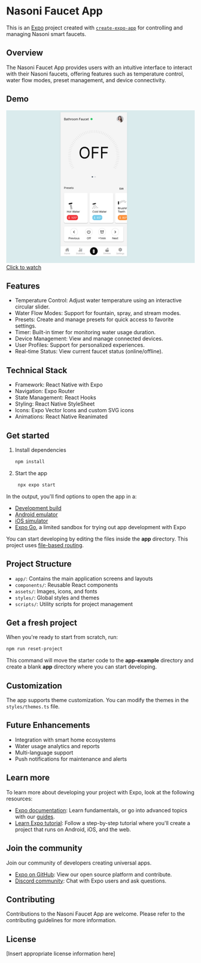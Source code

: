 # Nasoni Faucet App

This is an [Expo](https://expo.dev) project created with [`create-expo-app`](https://www.npmjs.com/package/create-expo-app) for controlling and managing Nasoni smart faucets.

## Overview

The Nasoni Faucet App provides users with an intuitive interface to interact with their Nasoni faucets, offering features such as temperature control, water flow modes, preset management, and device connectivity.

## Demo
[![Nasoni Faucet App Demo](https://github.com/outsidebryce/nasoni/raw/main/dev-walkthrough-placeholder.png)](https://github.com/outsidebryce/nasoni/raw/main/dev-walkthrough.mp4)
[Click to watch](https://github.com/outsidebryce/nasoni/raw/main/dev-walkthrough.mp4)

## Features

- Temperature Control: Adjust water temperature using an interactive circular slider.
- Water Flow Modes: Support for fountain, spray, and stream modes.
- Presets: Create and manage presets for quick access to favorite settings.
- Timer: Built-in timer for monitoring water usage duration.
- Device Management: View and manage connected devices.
- User Profiles: Support for personalized experiences.
- Real-time Status: View current faucet status (online/offline).

## Technical Stack

- Framework: React Native with Expo
- Navigation: Expo Router
- State Management: React Hooks
- Styling: React Native StyleSheet
- Icons: Expo Vector Icons and custom SVG icons
- Animations: React Native Reanimated

## Get started

1. Install dependencies

   ```bash
   npm install
   ```

2. Start the app

   ```bash
    npx expo start
   ```

In the output, you'll find options to open the app in a:

- [Development build](https://docs.expo.dev/develop/development-builds/introduction/)
- [Android emulator](https://docs.expo.dev/workflow/android-studio-emulator/)
- [iOS simulator](https://docs.expo.dev/workflow/ios-simulator/)
- [Expo Go](https://expo.dev/go), a limited sandbox for trying out app development with Expo

You can start developing by editing the files inside the **app** directory. This project uses [file-based routing](https://docs.expo.dev/router/introduction).

## Project Structure

- `app/`: Contains the main application screens and layouts
- `components/`: Reusable React components
- `assets/`: Images, icons, and fonts
- `styles/`: Global styles and themes
- `scripts/`: Utility scripts for project management

## Get a fresh project

When you're ready to start from scratch, run:

```bash
npm run reset-project
```

This command will move the starter code to the **app-example** directory and create a blank **app** directory where you can start developing.

## Customization

The app supports theme customization. You can modify the themes in the `styles/themes.ts` file.

## Future Enhancements

- Integration with smart home ecosystems
- Water usage analytics and reports
- Multi-language support
- Push notifications for maintenance and alerts

## Learn more

To learn more about developing your project with Expo, look at the following resources:

- [Expo documentation](https://docs.expo.dev/): Learn fundamentals, or go into advanced topics with our [guides](https://docs.expo.dev/guides).
- [Learn Expo tutorial](https://docs.expo.dev/tutorial/introduction/): Follow a step-by-step tutorial where you'll create a project that runs on Android, iOS, and the web.

## Join the community

Join our community of developers creating universal apps.

- [Expo on GitHub](https://github.com/expo/expo): View our open source platform and contribute.
- [Discord community](https://chat.expo.dev): Chat with Expo users and ask questions.

## Contributing

Contributions to the Nasoni Faucet App are welcome. Please refer to the contributing guidelines for more information.

## License

[Insert appropriate license information here]
